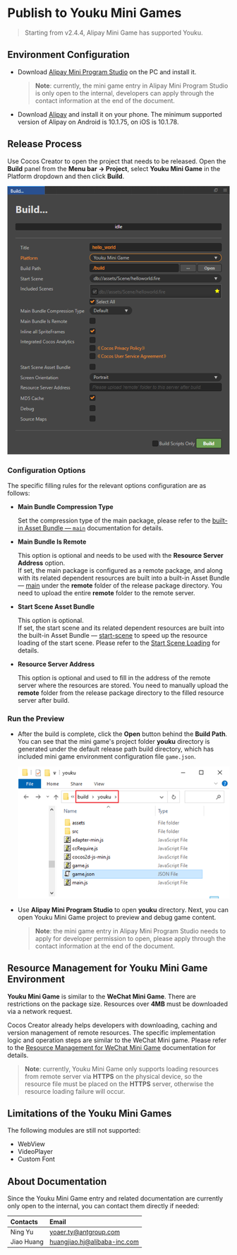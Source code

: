 # Publish to Youku Mini Games

> Starting from v2.4.4, Alipay Mini Game has supported Youku.

## Environment Configuration

- Download [Alipay Mini Program Studio](https://opendocs.alipay.com/mini/ide/download) on the PC and install it.

  > **Note**: currently, the mini game entry in Alipay Mini Program Studio is only open to the internal, developers can apply through the contact information at the end of the document.

- Download [Alipay](https://mobile.alipay.com/index.htm) and install it on your phone. The minimum supported version of Alipay on Android is 10.1.75, on iOS is 10.1.78.

## Release Process

Use Cocos Creator to open the project that needs to be released. Open the **Build** panel from the **Menu bar -> Project**, select **Youku Mini Game** in the Platform dropdown and then click **Build**.

![](./publish-alipay-mini-games/build_option.png)

### Configuration Options

The specific filling rules for the relevant options configuration are as follows:

- **Main Bundle Compression Type**

  Set the compression type of the main package, please refer to the [built-in Asset Bundle — `main`](../asset-manager/bundle.md#the-built-in-asset-bundle) documentation for details.

- **Main Bundle Is Remote**

  This option is optional and needs to be used with the **Resource Server Address** option.<br>
  If set, the main package is configured as a remote package, and along with its related dependent resources are built into a built-in Asset Bundle — [main](../asset-manager/bundle.md#the-built-in-asset-bundle) under the **remote** folder of the release package directory. You need to upload the entire **remote** folder to the remote server.

- **Start Scene Asset Bundle**

  This option is optional.<br>
  If set, the start scene and its related dependent resources are built into the built-in Asset Bundle — [start-scene](../asset-manager/bundle.md#the-built-in-asset-bundle) to speed up the resource loading of the start scene. Please refer to the [Start Scene Loading](publish-wechatgame.md#speed-up-the-loading-of-the-start-scene) for details.

- **Resource Server Address**

  This option is optional and used to fill in the address of the remote server where the resources are stored. You need to manually upload the **remote** folder from the release package directory to the filled resource server after build.

### Run the Preview

- After the build is complete, click the **Open** button behind the **Build Path**. You can see that the mini game's project folder **youku** directory is generated under the default release path build directory, which has included mini game environment configuration file `game.json`.

  ![](./publish-alipay-mini-games/build.png)

- Use **Alipay Mini Program Studio** to open **youku** directory. Next, you can open Youku Mini Game project to preview and debug game content.

  > **Note**: the mini game entry in Alipay Mini Program Studio needs to apply for developer permission to open, please apply through the contact information at the end of the document.

## Resource Management for Youku Mini Game Environment

**Youku Mini Game** is similar to the **WeChat Mini Game**. There are restrictions on the package size. Resources over **4MB** must be downloaded via a network request.

Cocos Creator already helps developers with downloading, caching and version management of remote resources. The specific implementation logic and operation steps are similar to the WeChat Mini game. Please refer to the [Resource Management for WeChat Mini Game](./publish-wechatgame.md#resource-management-for-the-wechat-mini-games) documentation for details.

> **Note**: currently, Youku Mini Game only supports loading resources from remote server via **HTTPS** on the physical device, so the resource file must be placed on the **HTTPS** server, otherwise the resource loading failure will occur.

## Limitations of the Youku Mini Games

The following modules are still not supported:

- WebView
- VideoPlayer
- Custom Font

## About Documentation

Since the Youku Mini Game entry and related documentation are currently only open to the internal, you can contact them directly if needed:

| Contacts | Email |
| :----- | :----- |
| Ning Yu | yoaer.ty@antgroup.com      |
| Jiao Huang | huangjiao.hj@alibaba-inc.com |
